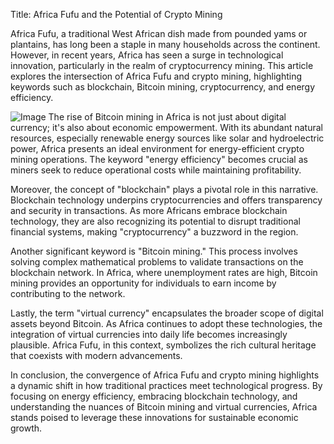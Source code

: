 Title: Africa Fufu and the Potential of Crypto Mining

Africa Fufu, a traditional West African dish made from pounded yams or plantains, has long been a staple in many households across the continent. However, in recent years, Africa has seen a surge in technological innovation, particularly in the realm of cryptocurrency mining. This article explores the intersection of Africa Fufu and crypto mining, highlighting keywords such as blockchain, Bitcoin mining, cryptocurrency, and energy efficiency.


![Image](https://github.com/user-attachments/assets/b8266eee-691e-4ee1-99ef-bfa10d234fd4)
The rise of Bitcoin mining in Africa is not just about digital currency; it's also about economic empowerment. With its abundant natural resources, especially renewable energy sources like solar and hydroelectric power, Africa presents an ideal environment for energy-efficient crypto mining operations. The keyword "energy efficiency" becomes crucial as miners seek to reduce operational costs while maintaining profitability.

Moreover, the concept of "blockchain" plays a pivotal role in this narrative. Blockchain technology underpins cryptocurrencies and offers transparency and security in transactions. As more Africans embrace blockchain technology, they are also recognizing its potential to disrupt traditional financial systems, making "cryptocurrency" a buzzword in the region.

Another significant keyword is "Bitcoin mining." This process involves solving complex mathematical problems to validate transactions on the blockchain network. In Africa, where unemployment rates are high, Bitcoin mining provides an opportunity for individuals to earn income by contributing to the network.

Lastly, the term "virtual currency" encapsulates the broader scope of digital assets beyond Bitcoin. As Africa continues to adopt these technologies, the integration of virtual currencies into daily life becomes increasingly plausible. Africa Fufu, in this context, symbolizes the rich cultural heritage that coexists with modern advancements.

In conclusion, the convergence of Africa Fufu and crypto mining highlights a dynamic shift in how traditional practices meet technological progress. By focusing on energy efficiency, embracing blockchain technology, and understanding the nuances of Bitcoin mining and virtual currencies, Africa stands poised to leverage these innovations for sustainable economic growth.
